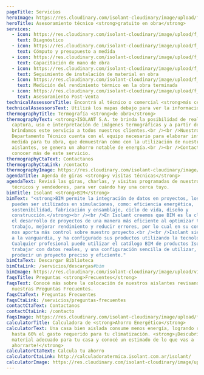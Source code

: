 ```yaml
---
pageTitle: Servicios
heroImage: https://res.cloudinary.com/isolant-cloudinary/image/upload/f_auto,q_auto:good/website-2021/services/isolant-aislantes-servicios-fondo.jpg
heroTitle: Asesoramiento técnico <strong>gratuito en obra</strong>
services:
  - icon: https://res.cloudinary.com/isolant-cloudinary/image/upload/f_auto,q_auto:good/website-2021/services/isolant-aislantes-servicios-icono-diagnostico.svg
    text: Diagnóstico
  - icon: https://res.cloudinary.com/isolant-cloudinary/image/upload/f_auto,q_auto:good/website-2021/services/isolant-aislantes-servicios-icono-computo-presupuesto-materiales.svg
    text: Cómputo y presupuesto a medida
  - icon: https://res.cloudinary.com/isolant-cloudinary/image/upload/f_auto,q_auto:good/website-2021/services/isolant-aislantes-servicios-icono-capacitacion-mano-de-obra.svg
    text: Capacitación de mano de obra
  - icon: https://res.cloudinary.com/isolant-cloudinary/image/upload/f_auto,q_auto:good/website-2021/services/isolant-aislantes-servicios-icono-seguimiento-de-instalacion-de-material-en-obra.svg
    text: Seguimiento de instalación de material en obra
  - icon: https://res.cloudinary.com/isolant-cloudinary/image/upload/f_auto,q_auto:good/website-2021/services/isolant-aislantes-servicios-icono-medicion-del-rendimiento-termico-en-la-obra-terminada.svg
    text: Medición del rendimiento térmico en la obra terminada
  - icon: https://res.cloudinary.com/isolant-cloudinary/image/upload/f_auto,q_auto:good/website-2021/services/isolant-aislantes-servicios-icono-asesoramiento-post-venta.svg
    text: Asesoramiento Post-Venta
technicalAssessorsTitle: Encontrá al técnico o comercial <strong>más cercano a tu zona</strong>
technicalAssessorsText: Utilizá los mapas debajo para ver la información de los asesores técnicos más cercanos a tu obra.
thermographyTitle: Termografía <strong>de obra</strong>
thermographyText: <strong>ISOLANT S.A. te brinda la posibilidad de realizar un análisis termográfico de tu obra.</strong><br /><br /> En 2014 incorporamos la tecnología de imágenes TIR para poder analizar y evaluar el comportamiento de las construcciones y los materiales aislantes aplicados a las mismas. <br /><br />Nuestros profesionales fueron capacitados en la
  captura, uso e interpretación de imágenes termográficas y a partir de allí
  brindamos este servicio a todos nuestros clientes.<br /><br />Nuestro
  Departamento Técnico cuenta con el equipo necesario para elaborar informes a
  medida para tu obra, que demuestran cómo con la utilización de nuestros
  aislantes, se genera un ahorro notable de energía.<br /><br />Contactanos para
  conocer más de este servicio.
thermographyCtaText: Contactanos
thermographyCtaLink: /contacto
thermographyImage: https://res.cloudinary.com/isolant-cloudinary/image/upload/f_auto,q_auto:good/website-2021/services/isolant-aislantes-servicios-termografia-de-obra-imagen.jpg
agendaTitle: Agenda de giras <strong>y visitas técnicas</strong>
agendaText: Revisá las giras, charlas, y visitas programadas de nuestros
  técnicos y vendedores, para ver cuándo hay una cerca tuyo.
bimTitle: Isolant <strong>BIM</strong>
bimText: "<strong>BIM permite la integración de datos en proyectos, los cuales
  pueden ser utilizados en simulaciones, como: eficiencia energética,
  sostenibilidad, fabricación y ensamblaje, ciclo de vida, diseño y
  construcción.</strong><br /><br />En Isolant creemos que BIM es la clave para
  el desarrollo de proyectos de una manera más eficiente al optimizar tiempo de
  trabajo, mejorar rendimiento y reducir errores, por lo cual en su conjunto BIM
  nos aporta más control sobre nuestro proyecto.<br /><br />Isolant siempre está
  a la vanguardia, y ha configurado sus productos utilizando la tecnología BIM.
  Cualquier profesional puede utilizar el catálogo BIM de productos Isolant para
  trabajar con datos reales, y una configuración sencilla de utilizar, para
  producir un proyecto preciso y eficiente."
bimCtaText: Descargar Biblioteca
bimCtaLink: /servicios/descargas#bim
bimImage: https://res.cloudinary.com/isolant-cloudinary/image/upload/v1642432013/website-2021/Imagenes%20Generales%20Tris/pexels-brett-sayles-10813067_nherze.jpg
faqsTitle: Preguntas <strong>Frecuentes</strong>
faqsText: Conocé más sobre la colocación de nuestros aislantes revisando
  nuestras Preguntas Frecuentes.
faqsCtaText: Preguntas Frecuentes
faqsCtaLink: /servicios/preguntas-frecuentes
contactCtaText: Contactanos
contactCtaLink: /contacto
faqsImage: https://res.cloudinary.com/isolant-cloudinary/image/upload/f_auto,q_auto:good/website-2021/faqs/isolant-aislantes-servicios-preguntas-frecuentes-contacto-fondo.jpg
calculatorTitle: Calculadora de <strong>Ahorro Energético</strong>
calculatorText: Una casa bien aislada consume menos energía, logrando reducir
  hasta 60% el gasto requerido para tu climatización. <strong>¡Descubrí el
  material adecuado para tu casa y conocé un estimado de lo que vas a
  ahorrarte!</strong>
calculatorCtaText: Calcula tu ahorro
calculatorCtaLink: http://calculadoratermica.isolant.com.ar/isolant/
calculatorImage: https://res.cloudinary.com/isolant-cloudinary/image/upload/f_auto,q_auto:good/website-2021/services/isolant-aislantes-servicios-calculadora-termica-fondo.jpg
---
```


